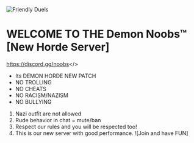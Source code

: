 ![Friendly Duels](https://i.postimg.cc/7hcjhxyC/maxresdefault.jpg)
# WELCOME TO THE **Demon Noobs™ [New Horde Server]**
<a id="DISCORD">https://discord.gg/noobs</>
- Its DEMON HORDE NEW PATCH
- NO TROLLING
- NO CHEATS
- NO RACISM/NAZISM
- NO BULLYING
1. Nazi outfit are not allowed
2. Rude behavior in chat = mute/ban
3. Respect our rules and you will be respected too!
4. This is our new server with good performance.
![Join and have FUN]
